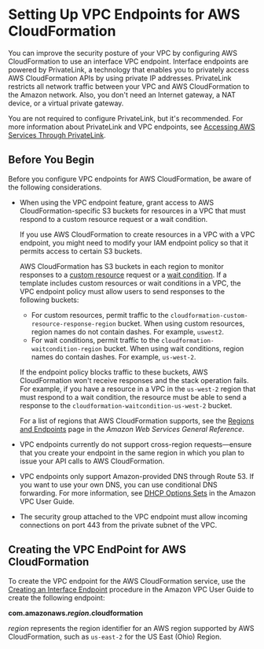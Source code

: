 # Setting Up VPC Endpoints for AWS CloudFormation<a name="cfn-vpce-bucketnames"></a>

You can improve the security posture of your VPC by configuring AWS CloudFormation to use an interface VPC endpoint\. Interface endpoints are powered by PrivateLink, a technology that enables you to privately access AWS CloudFormation APIs by using private IP addresses\. PrivateLink restricts all network traffic between your VPC and AWS CloudFormation to the Amazon network\. Also, you don't need an Internet gateway, a NAT device, or a virtual private gateway\. 

You are not required to configure PrivateLink, but it's recommended\. For more information about PrivateLink and VPC endpoints, see [Accessing AWS Services Through PrivateLink](https://docs.aws.amazon.com/vpc/latest/userguide/VPC_Introduction.html#what-is-privatelink)\.

## Before You Begin<a name="cfn-setting-up-vpc-considerations"></a>

Before you configure VPC endpoints for AWS CloudFormation, be aware of the following considerations\.
+ When using the VPC endpoint feature, grant access to AWS CloudFormation\-specific S3 buckets for resources in a VPC that must respond to a custom resource request or a wait condition\.

   If you use AWS CloudFormation to create resources in a VPC with a VPC endpoint, you might need to modify your IAM endpoint policy so that it permits access to certain S3 buckets\.

  AWS CloudFormation has S3 buckets in each region to monitor responses to a [custom resource](template-custom-resources.md) request or a [wait condition](using-cfn-waitcondition.md)\. If a template includes custom resources or wait conditions in a VPC, the VPC endpoint policy must allow users to send responses to the following buckets:
  + For custom resources, permit traffic to the `cloudformation-custom-resource-response-region` bucket\. When using custom resources, region names do not contain dashes\. For example, `uswest2`\.
  + For wait conditions, permit traffic to the `cloudformation-waitcondition-region` bucket\. When using wait conditions, region names do contain dashes\. For example, `us-west-2`\.

  If the endpoint policy blocks traffic to these buckets, AWS CloudFormation won't receive responses and the stack operation fails\. For example, if you have a resource in a VPC in the `us-west-2` region that must respond to a wait condition, the resource must be able to send a response to the `cloudformation-waitcondition-us-west-2` bucket\.

  For a list of regions that AWS CloudFormation supports, see the [Regions and Endpoints](https://docs.aws.amazon.com/general/latest/gr/rande.html#cfn_region) page in the *Amazon Web Services General Reference*\.
+ VPC endpoints currently do not support cross\-region requests—ensure that you create your endpoint in the same region in which you plan to issue your API calls to AWS CloudFormation\. 
+ VPC endpoints only support Amazon\-provided DNS through Route 53\. If you want to use your own DNS, you can use conditional DNS forwarding\. For more information, see [DHCP Options Sets](https://docs.aws.amazon.com/vpc/latest/userguide/VPC_DHCP_Options.html) in the Amazon VPC User Guide\.
+ The security group attached to the VPC endpoint must allow incoming connections on port 443 from the private subnet of the VPC\.

## Creating the VPC EndPoint for AWS CloudFormation<a name="cfn-setting-up-vpc-create"></a>

To create the VPC endpoint for the AWS CloudFormation service, use the [Creating an Interface Endpoint](https://docs.aws.amazon.com/vpc/latest/userguide/vpce-interface.html#create-interface-endpoint) procedure in the Amazon VPC User Guide to create the following endpoint:

**com\.amazonaws\.*region*\.cloudformation**

*region* represents the region identifier for an AWS region supported by AWS CloudFormation, such as `us-east-2` for the US East \(Ohio\) Region\. 